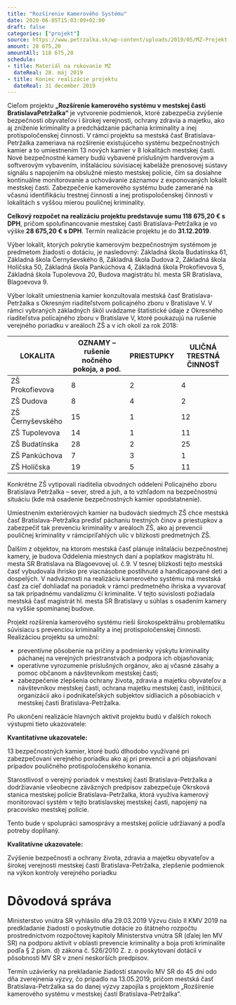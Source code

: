 ```yaml
---
title: "Rozšírenie Kamerového Systému"
date: 2020-06-05T15:03:09+02:00
draft: false
categories: ["projekt"]
source: https://www.petrzalka.sk/wp-content/uploads/2019/05/MZ-Projekt-Roz%C5%A1%C3%ADrenie-kamerov%C3%A9ho-syst%C3%A9mu.pdf
amount: 28 675,20
amountAll: 118 675,20
schedule: 
- title: Materiál na rokovanie MZ
  dateReal: 28. máj 2019
- title: Koniec realizácie projektu
  dateReal: 31 december 2019
---
```


Cieľom projektu **„Rozšírenie kamerového systému v mestskej časti BratislavaPetržalka“** je vytvorenie podmienok, ktoré zabezpečia zvýšenie bezpečnosti obyvateľov
i širokej verejnosti, ochrany zdravia a majetku, ako aj zníženie kriminality a predchádzanie
páchania kriminality a inej protispoločenskej činnosti. V rámci projektu sa mestská časť
Bratislava-Petržalka zameriava na rozšírenie existujúceho systému bezpečnostných kamier
a to umiestnením 13 nových kamier v 8 lokalitách mestskej časti. Nové bezpečnostné kamery
budú vybavené príslušným hardverovým a softverovým vybavením, inštaláciou súvisiacej
kabeláže prenosovej sústavy signálu s napojením na obslužné miesto mestskej polície, čím sa
dosiahne kontinuálne monitorovanie a uchovávanie záznamov z exponovaných lokalít
mestskej časti. Zabezpečenie kamerového systému bude zamerané na včasnú identifikáciu
trestnej činnosti a inej protispoločenskej činnosti v lokalitách s vyššou mierou pouličnej
kriminality.

**Celkový rozpočet na realizáciu projektu predstavuje sumu 118 675,20 € s DPH**,
pričom spolufinancovanie mestskej časti Bratislava-Petržalka je vo výške **28 675,20 € s DPH**.
Termín realizácie projektu je do **31.12.2019**.

Výber lokalít, ktorých pokrytie kamerovým bezpečnostným systémom je predmetom
žiadosti o dotáciu, je nasledovný: Základná škola Budatínska 61, Základná škola
Černyševského 8, Základná škola Dudova 2, Základná škola Holíčska 50, Základná škola
Pankúchova 4, Základná škola Prokofievova 5, Základná škola Tupolevova 20, Budova
magistrátu hl. mesta SR Bratislava, Blagoevova 9.

Výber lokalít umiestnenia kamier konzultovala mestská časť Bratislava-Petržalka
s Okresným riaditeľstvom policajného zboru v Bratislave V. V rámci vybraných základných
škôl uvádzame štatistické údaje z Okresného riaditeľstva policajného zboru v Bratislave V,
ktoré poukazujú na rušenie verejného poriadku v areáloch ZŠ a v ich okolí za rok 2018:

| LOKALITA | OZNAMY – rušenie nočného pokoja, a pod. | PRIESTUPKY | ULIČNÁ TRESTNÁ ČINNOSŤ |
| ---       | ---                                    | ---          | ---                |   
| ZŠ Prokofievova | 8 | 2 | 4
| ZŠ Dudova | 8 | 4 | 2
| ZŠ Černyševského | 15 | 1 | 12
| ZŠ Tupolevova | 14 | 1 | 11
| ZŠ Budatínska | 28 | 2 | 25
| ZŠ Pankúchova | 7 | 3 | 1
| ZŠ Holíčska | 19 | 5 | 11

Konkrétne ZŠ vytipovali riaditelia obvodných oddelení Policajného zboru Bratislava
Petržalka – sever, stred a juh, a to vzhľadom na bezpečnostnú situáciu (kde má osadenie
bezpečnostných kamier opodstatnenie).

Umiestnením exteriérových kamier na budovách siedmych ZŠ chce mestská časť
Bratislava-Petržalka predísť páchaniu trestných činov a priestupkov a zabezpečiť tak
prevenciu kriminality v areáloch ZŠ, ako aj prevencii pouličnej kriminality v rámcipriľahlých ulíc v blízkosti predmetných ZŠ.

Ďalším z objektov, na ktorom mestská časť plánuje inštaláciu bezpečnostnej kamery,
je budova Oddelenia miestnych daní a poplatkov magistrátu hl. mesta SR Bratislava na
Blagoevovej ul. č.9. V tesnej blízkosti tejto mestská časť vybudovala ihrisko pre viacnásobne
postihnuté a handicapované deti a dospelých. V nadväznosti na realizáciu kamerového
systému má mestská časť za cieľ dohliadať na poriadok v rámci predmetného ihriska
a vyvarovať sa tak prípadnému vandalizmu či kriminalite. V tejto súvislosti požiadala mestská
časť magistrát hl. mesta SR Bratislavy u súhlas s osadením kamery na vyššie spomínanej
budove.

Projekt rozšírenia kamerového systému rieši širokospektrálnu problematiku súvisiacu
s prevenciou kriminality a inej protispoločenskej činnosti. Realizáciou projektu sa umožní:

* preventívne pôsobenie na príčiny a podmienky výskytu kriminality páchanej na verejných priestranstvách a podpora ich objasňovania;
* operatívne vyrozumenie príslušných orgánov, ako aj včasné zásahy a pomoc občanom a návštevníkom mestskej časti;
* zabezpečenie zlepšenia ochrany života, zdravia a majetku obyvateľov a návštevníkov mestskej časti, ochrana majetku mestskej časti, inštitúcií, organizácií ako i podnikateľských subjektov sídliacich a pôsobiacich v mestskej časti Bratislava-Petržalka. 

Po ukončení realizácie hlavných aktivít projektu budú v ďalších rokoch výstupmi tieto
ukazovatele:

**Kvantitatívne ukazovatele:**

13 bezpečnostných kamier, ktoré budú dlhodobo využívané pri zabezpečovaní
verejného poriadku ako aj pri prevencii a pri objasňovaní prípadov pouličného
protispoločenského konania.

Starostlivosť o verejný poriadok v mestskej časti Bratislava-Petržalka
a dodržiavanie všeobecne záväzných predpisov zabezpečuje Okrsková stanica
mestskej polície Bratislava-Petržalka, ktorá využíva kamerový monitorovací
systém v tejto bratislavskej mestskej časti, napojený na pracovisko mestskej
polície.

Tento bude v spolupráci samosprávy a mestskej polície udržiavaný a podľa
potreby dopĺňaný. 

**Kvalitatívne ukazovatele:**

Zvýšenie bezpečnosti a ochrany života, zdravia a majetku obyvateľov a širokej
verejnosti mestskej časti Bratislava-Petržalka, zlepšenie podmienok na výkon
kontroly verejného poriadku

# Dôvodová správa
Ministerstvo vnútra SR vyhlásilo dňa 29.03.2019 Výzvu číslo II KMV 2019 na
predkladanie žiadostí o poskytnutie dotácie zo štátneho rozpočtu prostredníctvom rozpočtovej
kapitoly Ministerstva vnútra SR (ďalej len MV SR) na podporu aktivít v oblasti prevencie
kriminality a boja proti kriminalite podľa § 2 písm. d) zákona č. 526/2010 Z. z. o poskytovaní
dotácií v pôsobnosti MV SR v znení neskorších predpisov.

Termín uzávierky na prekladanie žiadostí stanovilo MV SR do 45 dní odo dňa
zverejnenia výzvy, čo pripadlo na 13.05.2019, pričom mestská časť Bratislava-Petržalka sa do
danej výzvy zapojila s projektom „Rozšírenie kamerového systému v mestskej časti
Bratislava-Petržalka“.
